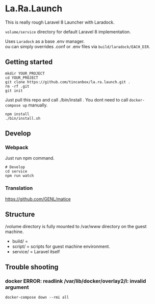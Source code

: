 # La.Ra.Launch

This is really rough Laravel 8 Launcher with Laradock.

`volume/service` directory for default Laravel 8 implementation.

Uses `Laradock` as a base .env manager.  
ou can simply overrides .conf or .env files via `build/laradock/EACH_DIR`.


## Getting started

```
mkdir YOUR_PROJECT
cd YOUR_PROJECT
git clone https://github.com/tincanbox/la.ra.launch.git .
rm -rf .git
git init
```

Just pull this repo and call ./bin/install .
You dont need to call `docker-compose up` manually.

```
npm install
./bin/install.sh
```

## Develop


### Webpack

Just run npm command.

```
# Develop
cd service
npm run watch
```

### Translation

https://github.com/GENL/matice

## Structure

/volume directory is fully mounted to /var/www directory on the guest machine.

- build/ = 
- script/ = scripts for guest machine environment.
- service/ = Laravel itself


## Trouble shooting

### docker ERROR: readlink /var/lib/docker/overlay2/l: invalid argument

```
docker-compose down --rmi all
```
